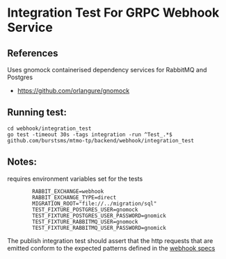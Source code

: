 # Integration Test For GRPC Webhook Service

## References

Uses gnomock containerised dependency services for RabbitMQ and Postgres

 - https://github.com/orlangure/gnomock

## Running test: 
```
cd webhook/integration_test
go test -timeout 30s -tags integration -run ^Test_.*$  github.com/burstsms/mtmo-tp/backend/webhook/integration_test
```

## Notes:
requires environment variables set for the tests
```
        RABBIT_EXCHANGE=webhook
        RABBIT_EXCHANGE_TYPE=direct
        MIGRATION_ROOT="file://../migration/sql"
        TEST_FIXTURE_POSTGRES_USER=gnomock
        TEST_FIXTURE_POSTGRES_USER_PASSWORD=gnomick
        TEST_FIXTURE_RABBITMQ_USER=gnomock
        TEST_FIXTURE_RABBITMQ_USER_PASSWORD=gnomick

```

The publish integration test should assert that the http requests that are emitted conform to the expected patterns defined in the [webhook specs](../spec/webhooks.md)